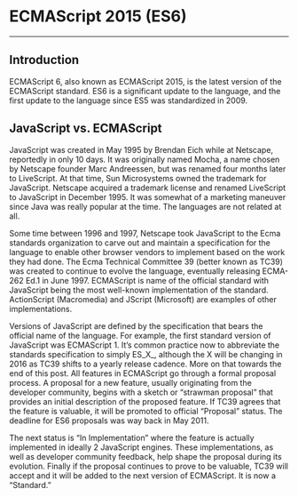 # ECMAScript 2015 (ES6)
---
## Introduction

ECMAScript 6, also known as ECMAScript 2015, is the latest version of the ECMAScript standard. ES6 is a significant update to the language, and the first update to the language since ES5 was standardized in 2009.

## JavaScript vs. ECMAScript
JavaScript was created in May 1995 by Brendan Eich while at Netscape, reportedly in only 10 days. It was originally named Mocha, a name chosen by Netscape founder Marc Andreessen, but was renamed four months later to LiveScript. At that time, Sun Microsystems owned the trademark for JavaScript. Netscape acquired a trademark license and renamed LiveScript to JavaScript in December 1995. It was somewhat of a marketing maneuver since Java was really popular at the time. The languages are not related at all.

Some time between 1996 and 1997, Netscape took JavaScript to the Ecma standards organization to carve out and maintain a specification for the language to enable other browser vendors to implement based on the work they had done. The Ecma Technical Committee 39 (better known as TC39) was created to continue to evolve the language, eventually releasing ECMA-262 Ed.1 in June 1997. ECMAScript is name of the official standard with JavaScript being the most well-known implementation of the standard. ActionScript (Macromedia) and JScript (Microsoft) are examples of other implementations.

Versions of JavaScript are defined by the specification that bears the official name of the language. For example, the first standard version of JavaScript was ECMAScript 1. It’s common practice now to abbreviate the standards specification to simply ES_X_, although the X will be changing in 2016 as TC39 shifts to a yearly release cadence. More on that towards the end of this post. All features in ECMAScript go through a formal proposal process. A proposal for a new feature, usually originating from the developer community, begins with a sketch or “strawman proposal” that provides an initial description of the proposed feature. If TC39 agrees that the feature is valuable, it will be promoted to official “Proposal” status. The deadline for ES6 proposals was way back in May 2011.

The next status is “In Implementation” where the feature is actually implemented in ideally 2 JavaScript engines. These implementations, as well as developer community feedback, help shape the proposal during its evolution. Finally if the proposal continues to prove to be valuable, TC39 will accept and it will be added to the next version of ECMAScript. It is now a “Standard.”